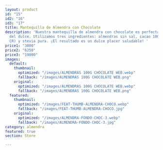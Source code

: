 ```yaml
---
layout: product
id: "15"
id2: "16"
id3: "17"
title: Mantequilla de Almendra con Chocolate
description: 'Nuestra mantequilla de almendra con chocolate es perfecta si sos amante
  del dulce. Utilizamos tres ingredientes: almendras sin sal, cacao 100% puro (de
  CR) y stevia pura. ¡El resultado es un dulce placer saludable! '
price1: "3000"
price2: "6250"
price3: "19000"
images:
  default:
    thumbnail:
      optimized: "/images/ALMENDRAS 100G CHOCOLATE WEB.webp"
      fallback: "/images/ALMENDRAS 100G CHOCOLATE WEB.png"
    original:
      optimized: "/images/ALMENDRAS 100G CHOCOLATE WEB.webp"
      fallback: "/images/ALMENDRAS 100G CHOCOLATE WEB.png"
  featured:
    thumbnail:
      optimized: "/images/FEAT-THUMB-ALMENDRA-CHOCO.webp"
      fallback: "/images/FEAT-THUMB-ALMENDRA-CHOCO.jpg"
    original:
      optimized: "/images/ALMENDRA-FONDO-CHOC-3.webp"
      fallback: "/images/ALMENDRA-FONDO-CHOC-3.jpg"
category: almendra
featured: true
section: Store

---
```

